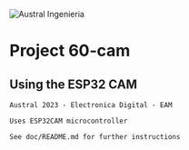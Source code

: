 
![Austral Ingenieria](https://encrypted-tbn0.gstatic.com/images?q=tbn%3AANd9GcQooGo7vQn4t9-6Bt46qZF-UY4_QFpYOeh7kVWzwpr_lbLr5wka)

#   Project 60-cam

##  Using the ESP32 CAM

    Austral 2023 - Electronica Digital - EAM

    Uses ESP32CAM microcontroller

    See doc/README.md for further instructions


